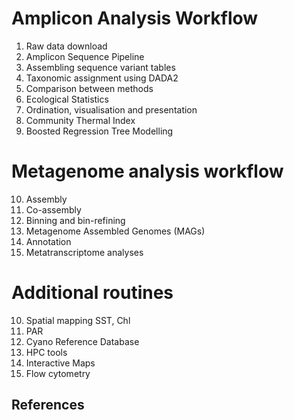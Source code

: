 # Amplicon Analysis Workflow

1. Raw data download
2. Amplicon Sequence Pipeline
3. Assembling sequence variant tables
4. Taxonomic assignment using DADA2
5. Comparison between methods 
6. Ecological Statistics
7. Ordination, visualisation and presentation
8. Community Thermal Index
9. Boosted Regression Tree Modelling

# Metagenome analysis workflow

10. Assembly
11. Co-assembly
12. Binning and bin-refining
13. Metagenome Assembled Genomes (MAGs)
14. Annotation
15. Metatranscriptome analyses

# Additional routines

10. Spatial mapping SST, Chl
11. PAR
12. Cyano Reference Database
13. HPC tools
14. Interactive Maps
15. Flow cytometry

## References

